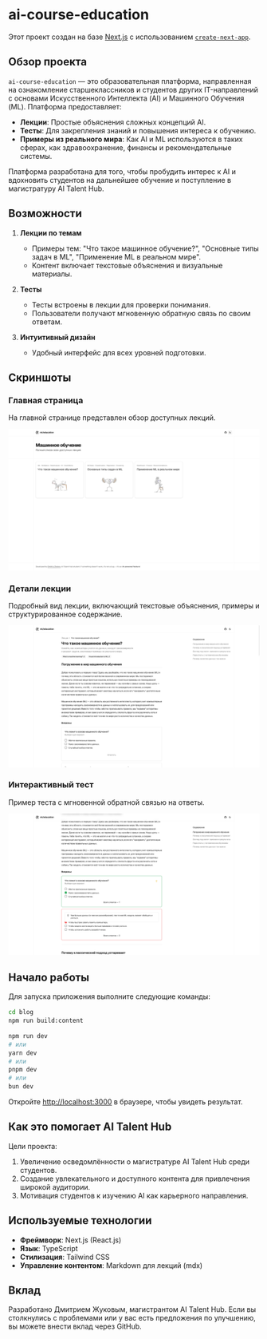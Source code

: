 # ai-course-education

Этот проект создан на базе [Next.js](https://nextjs.org) с использованием [`create-next-app`](https://nextjs.org/docs/app/api-reference/cli/create-next-app).

## Обзор проекта

`ai-course-education` — это образовательная платформа, направленная на ознакомление старшеклассников и студентов других IT-направлений с основами Искусственного Интеллекта (AI) и Машинного Обучения (ML). Платформа предоставляет:

- **Лекции**: Простые объяснения сложных концепций AI.
- **Тесты**: Для закрепления знаний и повышения интереса к обучению.
- **Примеры из реального мира**: Как AI и ML используются в таких сферах, как здравоохранение, финансы и рекомендательные системы.

Платформа разработана для того, чтобы пробудить интерес к AI и вдохновить студентов на дальнейшее обучение и поступление в магистратуру AI Talent Hub.

## Возможности

1. **Лекции по темам**
   - Примеры тем: "Что такое машинное обучение?", "Основные типы задач в ML", "Применение ML в реальном мире".
   - Контент включает текстовые объяснения и визуальные материалы.

2. **Тесты**
   - Тесты встроены в лекции для проверки понимания.
   - Пользователи получают мгновенную обратную связь по своим ответам.

3. **Интуитивный дизайн**
   - Удобный интерфейс для всех уровней подготовки.

## Скриншоты

### Главная страница
На главной странице представлен обзор доступных лекций.

![Главная страница](./docs/1.png)

### Детали лекции
Подробный вид лекции, включающий текстовые объяснения, примеры и структурированное содержание.

![Детали лекции](./docs/2.png)

### Интерактивный тест
Пример теста с мгновенной обратной связью на ответы.

![Пример теста](./docs/3.png)

## Начало работы

Для запуска приложения выполните следующие команды:

```bash
cd blog
npm run build:content
```

```bash
npm run dev
# или
yarn dev
# или
pnpm dev
# или
bun dev
```

Откройте [http://localhost:3000](http://localhost:3000) в браузере, чтобы увидеть результат.

## Как это помогает AI Talent Hub

Цели проекта:

1. Увеличение осведомлённости о магистратуре AI Talent Hub среди студентов.
2. Создание увлекательного и доступного контента для привлечения широкой аудитории.
3. Мотивация студентов к изучению AI как карьерного направления.

## Используемые технологии

- **Фреймворк**: Next.js (React.js)
- **Язык**: TypeScript
- **Стилизация**: Tailwind CSS
- **Управление контентом**: Markdown для лекций (mdx)

## Вклад

Разработано Дмитрием Жуковым, магистрантом AI Talent Hub. Если вы столкнулись с проблемами или у вас есть предложения по улучшению, вы можете внести вклад через GitHub.
